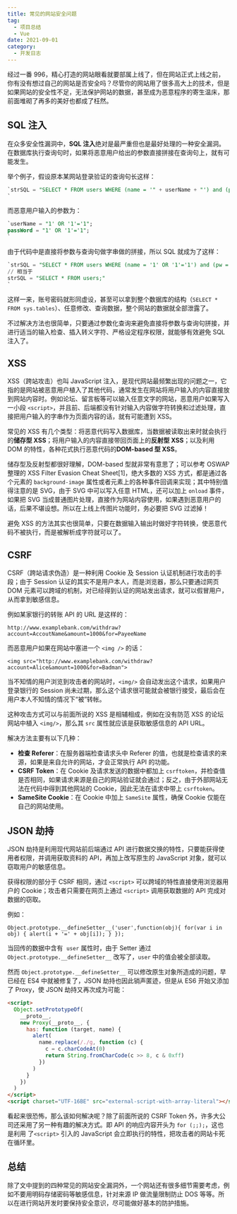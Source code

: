 ```yaml
---
title: 常见的网站安全问题
tag:
  - 项目总结
  - Vue
date: 2021-09-01
category:
  - 开发日志
---
```


经过一番 996，精心打造的网站眼看就要部属上线了，但在网站正式上线之前，你有没有想过自己的网站是否安全吗？尽管你的网站用了很多高大上的技术，但是如果网站的安全性不足，无法保护网站的数据，甚至成为恶意程序的寄生温床，那前面堆砌了再多的美好也都成了枉然。

## SQL 注入

在众多安全性漏洞中，**SQL 注入**绝对是最严重但也是最好处理的一种安全漏洞。在数据库执行查询句时，如果将恶意用户给出的参数直接拼接在查询句上，就有可能发生。

举个例子，假设原本某网站登录验证的查询句长这样：

```sql
`strSQL = "SELECT * FROM users WHERE (name = '" + userName + "') and (pw = '"+ passWord +"');"
`
```

而恶意用户输入的参数为：

```sql
`userName = "1' OR '1'='1";
passWord = "1' OR '1'='1";
`
```

由于代码中是直接将参数与查询句做字串做的拼接，所以 SQL 就成为了这样：

```sql
`strSQL = "SELECT * FROM users WHERE (name = '1' OR '1'='1') and (pw = '1' OR '1'='1');"
// 相当于
strSQL = "SELECT * FROM users;"
`
```

这样一来，账号密码就形同虚设，甚至可以拿到整个数据库的结构（`SELECT * FROM sys.tables`）、任意修改、查询数据，整个网站的数据就全部泄露了。

不过解决方法也很简单，只要通过参数化查询来避免直接将参数与查询句拼接，并进行适当的输入检查、插入转义字符、严格设定程序权限，就能够有效避免 SQL 注入了。

## XSS

XSS（跨站攻击）也叫 JavaScript 注入，是现代网站最频繁出现的问题之一，它指的是网站被恶意用户植入了其他代码，通常发生在网站将用户输入的内容直接放到网站内容时。例如论坛、留言板等可以输入任意文字的网站，恶意用户如果写入一小段 `<script>`，并且前、后端都没有针对输入内容做字符转换和过滤处理，直接把用户输入的字串作为页面内容的话，就有可能遭到 XSS。

常见的 XSS 有几个类型：将恶意代码写入数据库，当数据被读取出来时就会执行的**储存型 XSS**；将用户输入的内容直接带回页面上的**反射型 XSS**；以及利用 DOM 的特性，各种花式执行恶意代码的**DOM-based 型 XSS**。

储存型及反射型都很好理解，DOM-based 型就非常有意思了；可以参考 OSWAP 整理的 XSS Filter Evasion Cheat Sheet\[1\]，绝大多数的 XSS 方式，都是通过各个元素的 `background-image` 属性或者元素上的各种事件回调来实现；其中特别值得注意的是 SVG，由于 SVG 中可以写入任意 HTML，还可以加上 `onload` 事件，如果把 SVG 当成普通图片处理，直接作为网站内容使用，如果遇到恶意用户的话，后果不堪设想。所以在上线上传图片功能时，务必要把 SVG 过滤掉！

避免 XSS 的方法其实也很简单，只要在数据输入输出时做好字符转换，使恶意代码不被执行，而是被解析成字符就可以了。

## CSRF

CSRF（跨站请求伪造）是一种利用 Cookie 及 Session 认证机制进行攻击的手段；由于 Session 认证的其实不是用户本人，而是浏览器，那么只要通过网页 DOM 元素可以跨域的机制，对已经得到认证的网站发出请求，就可以假冒用户，从而拿到敏感信息。

例如某家银行的转账 API 的 URL 是这样的：

`http://www.examplebank.com/withdraw?account=AccoutName&amount=1000&for=PayeeName `

而恶意用户如果在网站中塞进一个 `<img />` 的话：

`<img src="http://www.examplebank.com/withdraw?account=Alice&amount=1000&for=Badman"> `

当不知情的用户浏览到攻击者的网站时，`<img/>` 会自动发出这个请求，如果用户登录银行的 Session 尚未过期，那么这个请求很可能就会被银行接受，最后会在用户本人不知情的情况下“被”转帐。

这种攻击方式可以与前面所说的 XSS 是相辅相成，例如在没有防范 XSS 的论坛网站中植入 `<img/>`，那么其 `src` 属性就应该是获取敏感信息的 API URL。

解决方法主要有以下几种：

- **检查 Referer**：在服务器端检查请求头中 Referer 的值，也就是检查请求的来源，如果是来自允许的网站，才会正常执行 API 的功能。
- **CSRF Token**：在 Cookie 及请求发送的数据中都加上 `csrftoken`，并检查值是否相同，如果请求来源是自己的网站验证就会通过；反之，由于外部网站无法在代码中得到其他网站的 Cookie，因此无法在请求中带上 `csrftoken`。
- **SameSite Cookie**：在 Cookie 中加上 `SameSite` 属性，确保 Cookie 仅能在自己的网站使用。

## JSON 劫持

JSON 劫持是利用现代网站前后端通过 API 进行数据交换的特性，只要能获得使用者权限，并调用获取资料的 API，再加上改写原生的 JavaScript 对象，就可以窃取用户的敏感信息。

获得权限的部分于 CSRF 相同，通过 `<script>` 可以跨域的特性直接使用浏览器用户的 Cookie；攻击者只需要在网页上通过 `<script>` 调用获取数据的 API 完成对数据的窃取。

例如：

`Object.prototype.__defineSetter__('user',function(obj){ for(var i in obj) { alert(i + '=' + obj[i]); } }); `

当回传的数据中含有  `user` 属性时，由于 Setter 通过 `Object.prototype.__defineSetter__` 改写了，`user` 中的值会被全部读取。

然而 `Object.prototype.__defineSetter__` 可以修改原生对象所造成的问题，早已经在 ES4 中就被修复了，JSON 劫持也因此销声匿迹，但是从 ES6 开始又添加了 Proxy，使 JSON 劫持又再次成为可能：

```html
<script>
  Object.setPrototypeOf(
    __proto__,
    new Proxy(__proto__, {
      has: function (target, name) {
        alert(
          name.replace(/./g, function (c) {
            c = c.charCodeAt(0)
            return String.fromCharCode(c >> 8, c & 0xff)
          })
        )
      }
    })
  )
</script>
<script charset="UTF-16BE" src="external-script-with-array-literal"></script>
```

看起来很恐怖，那么该如何解决呢？除了前面所说的 CSRF Token 外，许多大公司还采用了另一种有趣的解决方式。即 API 的响应内容开头为 `for (;;);`，这也是利用 了`<script>` 引入的 JavaScript 会立即执行的特性，把攻击者的网站卡死在循环里。

## 总结

除了文中提到的四种常见的网站安全漏洞外，一个网站还有很多细节需要考虑，例如不要用明码存储密码等敏感信息，针对来源 IP 做流量限制防止 DOS 等等。所以在进行网站开发时要保持安全意识，尽可能做好基本的防护措施。
